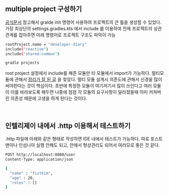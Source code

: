 ## multiple project 구성하기
[공식문서](https://docs.gradle.org/7.4/userguide/multi_project_builds.html) 참고해서 gralde init 명령어 사용하여 프로젝트의 큰 틀을 생성할 수 있었다.
가장 최상단의 settings.gradles.kts 에서 include 를 이용하여 전체 프로젝트의 상관관계를 잡아주면 아래 명령어로 프로젝트 구조도 파악이 가능
```bash
rootProject.name = "developer-diary"
include("reactive")
include("shared:common")
```
```bash
gradle projects
```

root project 설정에서 include를 해준 모듈만 타 모듈에서 import가 가능하다. 멀티모듈에 관해서 [정리가 잘 된 글](https://techblog.woowahan.com/2637/) 을 찾았다.
멀티 모듈 설계시 의존도에 관해서 신경을 많이 써야한다는 것이 핵심이다. 초반에 특정한 모듈이 여기저기서 많이 쓰인다고 여러 모듈이 이를 바라보도록 해두면 나중에 점점 각 모듈의 요구사항이 달라졌을때
이미 커져버린 의존성 때문에 고생을 하게 된다는 것이다.

<br>

## 인텔리제이 내에서 .http 이용해서 테스트하기
.http 파일에 아래와 같은 형태로 작성하면 IDE 내에서 테스트가 가능하다. 따로 포스트맨이나 인섬니아 실행 안해도 되고, 안에서 형상관리도 되어서 여러모로 좋은 것 같다. 
```bash
POST http://localhost:8080/user
Content-Type: application/json

{
  "name" : "fistkim",
  "age" : 20,
  "roles" : []
}
```
